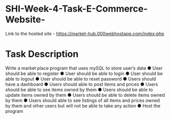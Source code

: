 # SHI-Week-4-Task-E-Commerce-Website-

Link to the hosted site - https://market-hub.000webhostapp.com/index.php

# Task Description
Write a market place program that uses mySQL to store user’s data ● User should be able to register
● User should be able to login
● User should be able to logout
● User should be able to reset password
● Users should have a dashboard
● Users should able to post items and prices
● Users should be able to see items owned by them
● Users should be able to update items owned by them
● Users should be able to delete items owned by them
● Users should able to see listings of all items and prices owned by them and other users but will not be able to take any action
● Host the program

